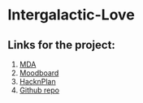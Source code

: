 # Intergalactic-Love

## Links for the project:
  1. [MDA](https://docs.google.com/document/d/1KHgpc8VbnFTBd8ssM3n8FedoyGIz8WHt8x5maufHM_E/edit?usp=sharing)
  2. [Moodboard](https://docs.google.com/document/d/1ct87Dveu2XeNUE2KuOwnyAbLZ2sjQM2JTE6OtBa7xNU/edit?usp=sharing)
  3. [HacknPlan](https://app.hacknplan.com/p/89670/kanban?categoryId=0&boardId=224591)
  4. [Github repo](https://github.com/GabrielVidal1/Intergalactic-Love)
